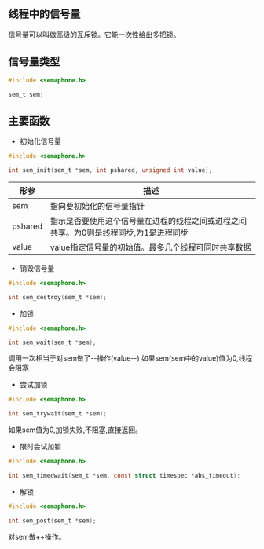 ## 线程中的信号量

信号量可以叫做高级的互斥锁。它能一次性给出多把锁。

## 信号量类型

```c
#include <semaphore.h>

sem_t sem;
```

## 主要函数

- 初始化信号量

```c
#include <semaphore.h>

int sem_init(sem_t *sem, int pshared, unsigned int value);
```


|形参|描述
|---|-----
|sem|指向要初始化的信号量指针
|pshared|指示是否要使用这个信号量在进程的线程之间或进程之间共享。为0则是线程同步,为1是进程同步
|value|value指定信号量的初始值。最多几个线程可同时共享数据

- 销毁信号量

```c
#include <semaphore.h>

int sem_destroy(sem_t *sem);
```

- 加锁

```c
#include <semaphore.h>

int sem_wait(sem_t *sem); 
```
调用一次相当于对sem做了--操作(value--)
如果sem(sem中的value)值为0,线程会阻塞

- 尝试加锁

```c
#include <semaphore.h>

int sem_trywait(sem_t *sem);
```

如果sem值为0,加锁失败,不阻塞,直接返回。

- 限时尝试加锁

```c
#include <semaphore.h>

int sem_timedwait(sem_t *sem, const struct timespec *abs_timeout);
```

- 解锁

```c
#include <semaphore.h>

int sem_post(sem_t *sem);
```

对sem做++操作。
